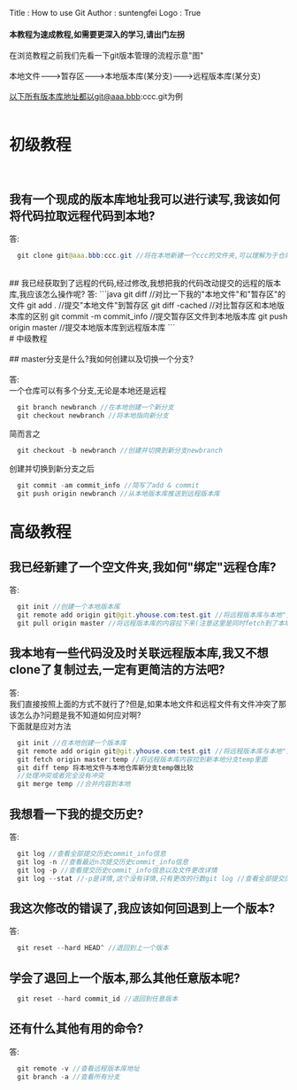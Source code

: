 Title         : How to use Git
Author        : suntengfei
Logo          : True

#### 本教程为速成教程,如需要更深入的学习,请出门左拐
在浏览教程之前我们先看一下git版本管理的流程示意"图"<br><br>
本地文件--->暂存区--->本地版本库(某分支)--->远程版本库(某分支)<br><br>
以下所有版本库地址都以git@aaa.bbb:ccc.git为例<br><br>
# 初级教程<br><br>
## 我有一个现成的版本库地址我可以进行读写,我该如何将代码拉取远程代码到本地?<br>
答:
```java
  git clone git@aaa.bbb:ccc.git //将在本地新建一个ccc的文件夹,可以理解为于仓库,其实为本地文件
```
<br>
## 我已经获取到了远程的代码,经过修改,我想把我的代码改动提交的远程的版本库,我应该怎么操作呢?
答:
```java
  git diff //对比一下我的"本地文件"和"暂存区"的文件
  git add . //提交"本地文件"到暂存区
  git diff -cached //对比暂存区和本地版本库的区别
  git commit -m commit_info //提交暂存区文件到本地版本库
  git push origin master //提交本地版本库到远程版本库
```
<br>
# 中级教程<br><br>
## master分支是什么?我如何创建以及切换一个分支?<br><br>
答:<br>
一个仓库可以有多个分支,无论是本地还是远程

```java
  git branch newbranch //在本地创建一个新分支
  git checkout newbranch //将本地指向新分支
```
简而言之
```java
  git checkout -b newbranch //创建并切换到新分支newbranch
```
创建并切换到新分支之后
```java
  git commit -am commit_info //简写了add & commit
  git push origin newbranch //从本地版本库推送到远程版本库 
```
# 高级教程
## 我已经新建了一个空文件夹,我如何"绑定"远程仓库?
答:
```java
  git init //创建一个本地版本库
  git remote add origin git@git.yhouse.com:test.git //将远程版本库与本地"关联"
  git pull origin master //将远程版本库的内容拉下来(注意这里是同时fetch到了本地版本库和merge到了本地文件)
```
## 我本地有一些代码没及时关联远程版本库,我又不想clone了复制过去,一定有更简洁的方法吧?
答:<br>
我们直接按照上面的方式不就行了?但是,如果本地文件和远程文件有文件冲突了那该怎么办?问题是我不知道如何应对啊?<br>
下面就是应对方法
```java
  git init //在本地创建一个版本库
  git remote add origin git@git.yhouse.com:test.git //将远程版本库与本地"关联"
  git fetch origin master:temp //将远程版本库内容拉到新本地分支temp里面
  git diff temp 将本地文件与本地仓库新分支temp做比较
  //处理冲突或者完全没有冲突
  git merge temp //合并内容到本地
```
## 我想看一下我的提交历史?
答:
```java
  git log //查看全部提交历史commit_info信息
  git log -n //查看最近n次提交历史commit_info信息
  git log -p //查看提交历史commit_info信息以及文件更改详情
  git log --stat //-p是详情,这个没有详情,只有更改的行数git log //查看全部提交历史commit_info信息
```

## 我这次修改的错误了,我应该如何回退到上一个版本?
答:
```java
  git reset --hard HEAD^ //退回到上一个版本
```
## 学会了退回上一个版本,那么其他任意版本呢?
```java
  git reset --hard commit_id //退回到任意版本
```
## 还有什么其他有用的命令?
答:
```java
  git remote -v //查看远程版本库地址
  git branch -a //查看所有分支
```